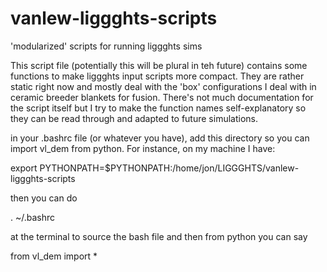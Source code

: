 # vanlew-liggghts-scripts
'modularized' scripts for running liggghts sims

This script file (potentially this will be plural in teh future) contains some functions to make liggghts input scripts more compact. They are rather static right now and mostly deal with the 'box' configurations I deal with in ceramic breeder blankets for fusion. There's not much documentation for the script itself but I try to make the function names self-explanatory so they can be read through and adapted to future simulations.

in your .bashrc file (or whatever you have), add this directory so you can import vl_dem from python. For instance, on my machine I have:

export PYTHONPATH=$PYTHONPATH:/home/jon/LIGGGHTS/vanlew-liggghts-scripts

then you can do 

  . ~/.bashrc

at the terminal to source the bash file and then from python you can say 

  from vl_dem import *